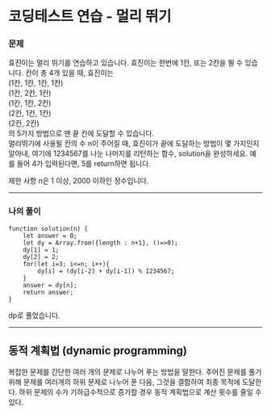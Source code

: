 # 코딩테스트 연습 - 멀리 뛰기

### 문제

효진이는 멀리 뛰기를 연습하고 있습니다. 효진이는 한번에 1칸, 또는 2칸을 뛸 수 있습니다. 칸이 총 4개 있을 때, 효진이는  
(1칸, 1칸, 1칸, 1칸)  
(1칸, 2칸, 1칸)  
(1칸, 1칸, 2칸)  
(2칸, 1칸, 1칸)  
(2칸, 2칸)  
의 5가지 방법으로 맨 끝 칸에 도달할 수 있습니다.  
멀리뛰기에 사용될 칸의 수 n이 주어질 때, 효진이가 끝에 도달하는 방법이 몇 가지인지 알아내, 여기에 1234567를 나눈 나머지를 리턴하는 함수, solution을 완성하세요. 예를 들어 4가 입력된다면, 5를 return하면 됩니다.

제한 사항
n은 1 이상, 2000 이하인 정수입니다.

---

### 나의 풀이

```
function solution(n) {
    let answer = 0;
    let dy = Array.from({length : n+1}, ()=>0);
    dy[1] = 1;
    dy[2] = 2;
    for(let i=3; i<=n; i++){
        dy[i] = (dy[i-2] + dy[i-1]) % 1234567;
    }
    answer = dy[n];
    return answer;
}

```

dp로 풀었습니다.

---

## 동적 계획법 (dynamic programming)

복잡한 문제를 간단한 여러 개의 문제로 나누어 푸는 방법을 말한다.
주어진 문제를 풀기 위해 문제를 여러개의 하위 문제로 나누어 푼 다음, 그것을 결합하여 최종 목적에 도달한다.
하위 문제의 수가 기하급수적으로 증가할 경우 동적 계획법으로 계산 횟수를 줄일 수 있다.
